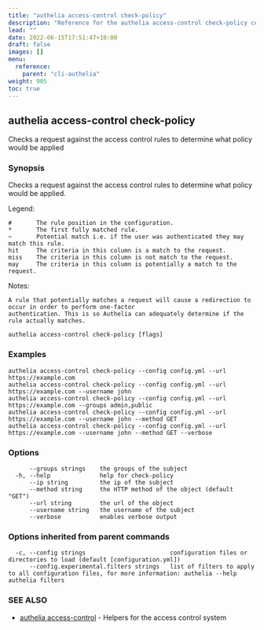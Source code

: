 ```yaml
---
title: "authelia access-control check-policy"
description: "Reference for the authelia access-control check-policy command."
lead: ""
date: 2022-06-15T17:51:47+10:00
draft: false
images: []
menu:
  reference:
    parent: "cli-authelia"
weight: 905
toc: true
---
```


## authelia access-control check-policy

Checks a request against the access control rules to determine what policy would be applied

### Synopsis


Checks a request against the access control rules to determine what policy would be applied.

Legend:

	#		The rule position in the configuration.
	*		The first fully matched rule.
	~		Potential match i.e. if the user was authenticated they may match this rule.
	hit     The criteria in this column is a match to the request.
	miss    The criteria in this column is not match to the request.
	may     The criteria in this column is potentially a match to the request.

Notes:

	A rule that potentially matches a request will cause a redirection to occur in order to perform one-factor
	authentication. This is so Authelia can adequately determine if the rule actually matches.


```
authelia access-control check-policy [flags]
```

### Examples

```
authelia access-control check-policy --config config.yml --url https://example.com
authelia access-control check-policy --config config.yml --url https://example.com --username john
authelia access-control check-policy --config config.yml --url https://example.com --groups admin,public
authelia access-control check-policy --config config.yml --url https://example.com --username john --method GET
authelia access-control check-policy --config config.yml --url https://example.com --username john --method GET --verbose
```

### Options

```
      --groups strings    the groups of the subject
  -h, --help              help for check-policy
      --ip string         the ip of the subject
      --method string     the HTTP method of the object (default "GET")
      --url string        the url of the object
      --username string   the username of the subject
      --verbose           enables verbose output
```

### Options inherited from parent commands

```
  -c, --config strings                        configuration files or directories to load (default [configuration.yml])
      --config.experimental.filters strings   list of filters to apply to all configuration files, for more information: authelia --help authelia filters
```

### SEE ALSO

* [authelia access-control](authelia_access-control.md)	 - Helpers for the access control system

